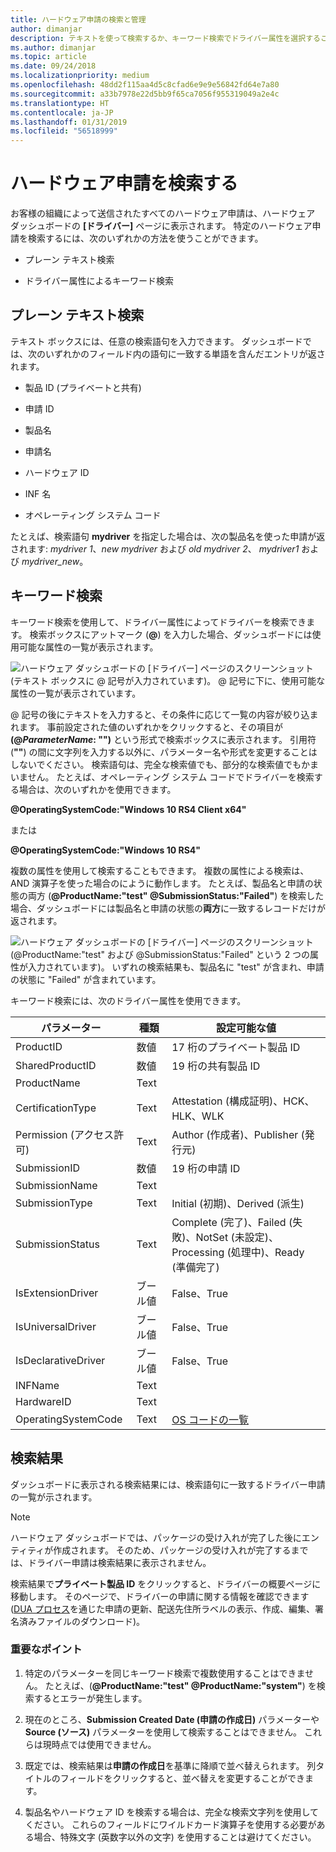 ```yaml
---
title: ハードウェア申請の検索と管理
author: dimanjar
description: テキストを使って検索するか、キーワード検索でドライバー属性を選択することで、特定の Windows ハードウェア申請を検索する方法について説明します。
ms.author: dimanjar
ms.topic: article
ms.date: 09/24/2018
ms.localizationpriority: medium
ms.openlocfilehash: 48dd2f115aa4d5c8cfad6e9e9e56842fd64e7a80
ms.sourcegitcommit: a33b7978e22d5bb9f65ca7056f955319049a2e4c
ms.translationtype: HT
ms.contentlocale: ja-JP
ms.lasthandoff: 01/31/2019
ms.locfileid: "56518999"
---
```

# <a name="find-a-hardware-submission"></a>ハードウェア申請を検索する

お客様の組織によって送信されたすべてのハードウェア申請は、ハードウェア ダッシュボードの **[ドライバー]** ページに表示されます。 特定のハードウェア申請を検索するには、次のいずれかの方法を使うことができます。

- プレーン テキスト検索

- ドライバー属性によるキーワード検索

## <a name="plain-text-search"></a>プレーン テキスト検索

テキスト ボックスには、任意の検索語句を入力できます。 ダッシュボードでは、次のいずれかのフィールド内の語句に一致する単語を含んだエントリが返されます。

- 製品 ID (プライベートと共有)

- 申請 ID

- 製品名

- 申請名

- ハードウェア ID

- INF 名

- オペレーティング システム コード

たとえば、検索語句 **mydriver** を指定した場合は、次の製品名を使った申請が返されます: *mydriver 1*、*new mydriver* および *old mydriver 2*、 *mydriver1* および *mydriver_new*。

## <a name="keyword-search"></a>キーワード検索

キーワード検索を使用して、ドライバー属性によってドライバーを検索できます。 検索ボックスにアットマーク (**\@**) を入力した場合、ダッシュボードには使用可能な属性の一覧が表示されます。 

![ハードウェア ダッシュボードの [ドライバー] ページのスクリーンショット (テキスト ボックスに @ 記号が入力されています)。 @ 記号に下に、使用可能な属性の一覧が表示されています。](images/ampersand-search.png)

@ 記号の後にテキストを入力すると、その条件に応じて一覧の内容が絞り込まれます。 事前設定された値のいずれかをクリックすると、その項目が **(@*ParameterName*: "")** という形式で検索ボックスに表示されます。 引用符 (**""**) の間に文字列を入力する以外に、パラメーター名や形式を変更することはしないでください。 検索語句は、完全な検索値でも、部分的な検索値でもかまいません。 たとえば、オペレーティング システム コードでドライバーを検索する場合は、次のいずれかを使用できます。

**@OperatingSystemCode:"Windows 10 RS4 Client x64"** 

または

**@OperatingSystemCode:"Windows 10 RS4"**

複数の属性を使用して検索することもできます。 複数の属性による検索は、AND 演算子を使った場合のにように動作します。 たとえば、製品名と申請の状態の両方 (**@ProductName:"test" @SubmissionStatus:"Failed"**) を検索した場合、ダッシュボードには製品名と申請の状態の**両方**に一致するレコードだけが返されます。

![ハードウェア ダッシュボードの [ドライバー] ページのスクリーンショット (@ProductName:"test" および @SubmissionStatus:"Failed" という 2 つの属性が入力されています)。 いずれの検索結果も、製品名に "test" が含まれ、申請の状態に "Failed" が含まれています。](images/two-attribute-search.png)

キーワード検索には、次のドライバー属性を使用できます。

|パラメーター|種類|設定可能な値|
|----|----|----|
|ProductID |数値|17 桁のプライベート製品 ID|
|SharedProductID |数値|19 桁の共有製品 ID|
|ProductName |Text|
|CertificationType |Text|Attestation (構成証明)、HCK、HLK、WLK|
|Permission (アクセス許可) |Text|Author (作成者)、Publisher (発行元)|
|SubmissionID |数値|19 桁の申請 ID|
|SubmissionName |Text|
|SubmissionType |Text|Initial (初期)、Derived (派生)|
|SubmissionStatus |Text|Complete (完了)、Failed (失敗)、NotSet (未設定)、Processing (処理中)、Ready (準備完了)|
|IsExtensionDriver |ブール値|False、True|
|IsUniversalDriver |ブール値|False、True|
|IsDeclarativeDriver |ブール値|False、True|
|INFName |Text|
|HardwareID |Text|
|OperatingSystemCode |Text|[OS コードの一覧](https://docs.microsoft.com/windows-hardware/drivers/dashboard/get-product-data#list-of-operating-system-codes)|

## <a name="search-results"></a>検索結果

ダッシュボードに表示される検索結果には、検索語句に一致するドライバー申請の一覧が示されます。

> [!NOTE]
> ハードウェア ダッシュボードでは、パッケージの受け入れが完了した後にエンティティが作成されます。 そのため、パッケージの受け入れが完了するまでは、ドライバー申請は検索結果に表示されません。

検索結果で**プライベート製品 ID** をクリックすると、ドライバーの概要ページに移動します。 そのページで、ドライバーの申請に関する情報を確認できます ([DUA プロセス](https://docs.microsoft.com/windows-hardware/test/hlk/user/create-a-driver-only-update-package)を通じた申請の更新、配送先住所ラベルの表示、作成、編集、署名済みファイルのダウンロード)。

### <a name="important-points"></a>重要なポイント

1. 特定のパラメーターを同じキーワード検索で複数使用することはできません。 たとえば、(**@ProductName:"test" @ProductName:"system"**) を検索するとエラーが発生します。

2. 現在のところ、**Submission Created Date (申請の作成日)** パラメーターや **Source (ソース)** パラメーターを使用して検索することはできません。 これらは現時点では使用できません。

3. 既定では、検索結果は**申請の作成日**を基準に降順で並べ替えられます。 列タイトルのフィールドをクリックすると、並べ替えを変更することができます。

4. 製品名やハードウェア ID を検索する場合は、完全な検索文字列を使用してください。 これらのフィールドにワイルドカード演算子を使用する必要がある場合、特殊文字 (英数字以外の文字) を使用することは避けてください。
